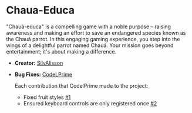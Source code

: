 # Chaua-Educa

"Chauá-educa" is a compelling game with a noble purpose – raising awareness and making an effort to save an endangered species known as the Chauá parrot. In this engaging gaming experience, you step into the wings of a delightful parrot named Chauá. Your mission goes beyond entertainment; it's about making a difference.

- **Creator:** [SilvAlisson](https://github.com/SilvAlisson)
- **Bug Fixes:**  [CodeLPrime](https://github.com/CodeLPrime)

  Each contribution that CodelPrime made to the project:
  - Fixed fruit styles [#1](https://github.com/SilvAlisson/Chaua-Educa/pull/1)
  - Ensured keyboard controls are only registered once [#2](https://github.com/SilvAlisson/Chaua-Educa/pull/4)

